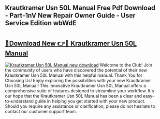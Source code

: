 ## Krautkramer Usn 50L Manual Free Pdf Download - Part-1nV New Repair Owner Guide - User Service Edition wbWdE

# <h2><a href="http://bc8262.oget.top/?id=Krautkramer+Usn+50L+Manual">🔗Download New 👉🔴 Krautkramer Usn 50L Manual</a></h2>

[![Krautkramer Usn 50L Manual new download](https://i.imgur.com/5g1atiW.png)](http://bc8262.oget.top/?id=Krautkramer+Usn+50L+Manual)
Welcome to the Club! Join the community of users who have discovered the potential of their new Krautkramer Usn 50L Manual with this helpful manual. Thank You for Choosing Us! Enjoy exploring the possibilities with your new Krautkramer Usn 50L Manual! This innovative Krautkramer Usn 50L Manual offers a comprehensive suite of features designed to streamline your workflow. It's our hope that the Krautkramer Usn 50L Manual has been a clear and easy-to-understand guide in helping you get started with your new product. Should you require any assistance or clarification, please do not hesitate to contact our customer support team.
